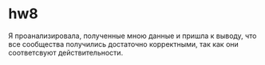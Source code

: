 # hw8
Я проанализировала, полученные мною данные и пришла к выводу, что все сообщества получились достаточно корректными, так как они соответсвуют действительности.
